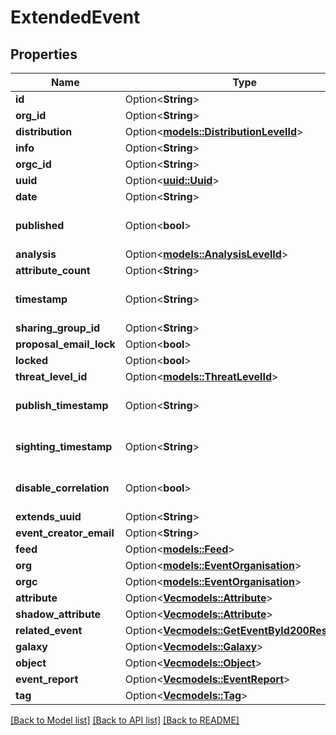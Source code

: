 # ExtendedEvent

## Properties

Name | Type | Description | Notes
------------ | ------------- | ------------- | -------------
**id** | Option<**String**> |  | [optional]
**org_id** | Option<**String**> |  | [optional]
**distribution** | Option<[**models::DistributionLevelId**](DistributionLevelId.md)> |  | [optional]
**info** | Option<**String**> |  | [optional]
**orgc_id** | Option<**String**> |  | [optional]
**uuid** | Option<[**uuid::Uuid**](uuid::Uuid.md)> |  | [optional]
**date** | Option<**String**> |  | [optional]
**published** | Option<**bool**> |  | [optional][default to false]
**analysis** | Option<[**models::AnalysisLevelId**](AnalysisLevelId.md)> |  | [optional]
**attribute_count** | Option<**String**> |  | [optional]
**timestamp** | Option<**String**> |  | [optional][default to 0]
**sharing_group_id** | Option<**String**> |  | [optional]
**proposal_email_lock** | Option<**bool**> |  | [optional]
**locked** | Option<**bool**> |  | [optional]
**threat_level_id** | Option<[**models::ThreatLevelId**](ThreatLevelId.md)> |  | [optional]
**publish_timestamp** | Option<**String**> |  | [optional][default to 0]
**sighting_timestamp** | Option<**String**> |  | [optional][default to 0]
**disable_correlation** | Option<**bool**> |  | [optional][default to false]
**extends_uuid** | Option<**String**> |  | [optional]
**event_creator_email** | Option<**String**> |  | [optional]
**feed** | Option<[**models::Feed**](Feed.md)> |  | [optional]
**org** | Option<[**models::EventOrganisation**](EventOrganisation.md)> |  | [optional]
**orgc** | Option<[**models::EventOrganisation**](EventOrganisation.md)> |  | [optional]
**attribute** | Option<[**Vec<models::Attribute>**](Attribute.md)> |  | [optional]
**shadow_attribute** | Option<[**Vec<models::Attribute>**](Attribute.md)> |  | [optional]
**related_event** | Option<[**Vec<models::GetEventById200Response>**](getEventById_200_response.md)> |  | [optional]
**galaxy** | Option<[**Vec<models::Galaxy>**](Galaxy.md)> |  | [optional]
**object** | Option<[**Vec<models::Object>**](Object.md)> |  | [optional]
**event_report** | Option<[**Vec<models::EventReport>**](EventReport.md)> |  | [optional]
**tag** | Option<[**Vec<models::Tag>**](Tag.md)> |  | [optional]

[[Back to Model list]](../README.md#documentation-for-models) [[Back to API list]](../README.md#documentation-for-api-endpoints) [[Back to README]](../README.md)



